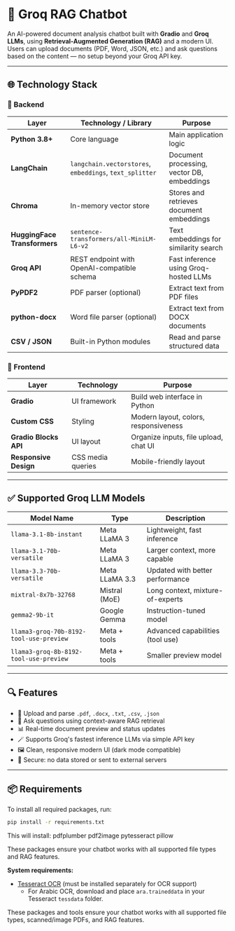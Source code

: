 # 🚀 Groq RAG Chatbot 

An AI-powered document analysis chatbot built with **Gradio** and **Groq LLMs**, using **Retrieval-Augmented Generation (RAG)** and a modern UI. Users can upload documents (PDF, Word, JSON, etc.) and ask questions based on the content — no setup beyond your Groq API key.

---

## 🌐 Technology Stack

### 🧠 Backend

| Layer           | Technology / Library                          | Purpose                                      |
|-----------------|------------------------------------------------|----------------------------------------------|
| **Python 3.8+** | Core language                                 | Main application logic                       |
| **LangChain**   | `langchain.vectorstores`, `embeddings`, `text_splitter` | Document processing, vector DB, embeddings   |
| **Chroma**      | In-memory vector store                        | Stores and retrieves document embeddings     |
| **HuggingFace Transformers** | `sentence-transformers/all-MiniLM-L6-v2` | Text embeddings for similarity search        |
| **Groq API**    | REST endpoint with OpenAI-compatible schema   | Fast inference using Groq-hosted LLMs        |
| **PyPDF2**      | PDF parser (optional)                         | Extract text from PDF files                  |
| **python-docx** | Word file parser (optional)                   | Extract text from DOCX documents             |
| **CSV / JSON**  | Built-in Python modules                       | Read and parse structured data               |

### 🎨 Frontend

| Layer         | Technology         | Purpose                                 |
|---------------|--------------------|------------------------------------------|
| **Gradio**     | UI framework       | Build web interface in Python            |
| **Custom CSS** | Styling            | Modern layout, colors, responsiveness    |
| **Gradio Blocks API** | UI layout  | Organize inputs, file upload, chat UI    |
| **Responsive Design** | CSS media queries | Mobile-friendly layout               |

---

## ✅ Supported Groq LLM Models

| Model Name                                  | Type            | Description                          |
|---------------------------------------------|------------------|--------------------------------------|
| `llama-3.1-8b-instant`                      | Meta LLaMA 3     | Lightweight, fast inference          |
| `llama-3.1-70b-versatile`                  | Meta LLaMA 3     | Larger context, more capable         |
| `llama-3.3-70b-versatile`                  | Meta LLaMA 3.3   | Updated with better performance      |
| `mixtral-8x7b-32768`                       | Mistral (MoE)    | Long context, mixture-of-experts     |
| `gemma2-9b-it`                             | Google Gemma     | Instruction-tuned model              |
| `llama3-groq-70b-8192-tool-use-preview`    | Meta + tools     | Advanced capabilities (tool use)     |
| `llama3-groq-8b-8192-tool-use-preview`     | Meta + tools     | Smaller preview model                |

---

## 🔍 Features

- 📂 Upload and parse `.pdf`, `.docx`, `.txt`, `.csv`, `.json`
- 🧠 Ask questions using context-aware RAG retrieval
- 📊 Real-time document preview and status updates
- 🪄 Supports Groq's fastest inference LLMs via simple API key
- 🖼 Clean, responsive modern UI (dark mode compatible)
- 🔐 Secure: no data stored or sent to external servers

---

## 📦 Requirements

To install all required packages, run:

```sh
pip install -r requirements.txt
```

This will install:
 pdfplumber
 pdf2image
 pytesseract
 pillow

These packages ensure your chatbot works with all supported file types and RAG features.

**System requirements:**
- [Tesseract OCR](https://github.com/tesseract-ocr/tesseract) (must be installed separately for OCR support)
    - For Arabic OCR, download and place `ara.traineddata` in your Tesseract `tessdata` folder.

These packages and tools ensure your chatbot works with all supported file types, scanned/image PDFs, and RAG features.


